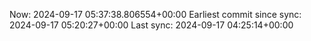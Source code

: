 Now: 2024-09-17 05:37:38.806554+00:00 Earliest commit since sync: 2024-09-17 05:20:27+00:00 Last sync: 2024-09-17 04:25:14+00:00
